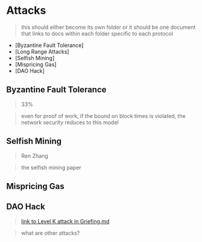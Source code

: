 # Attacks
> this should either become its own folder or it should be one document that links to docs within each folder specific to each protocol

* [Byzantine Fault Tolerance]
* [Long Range Attacks]
* [Selfish Mining]
* [Mispricing Gas]
* [DAO Hack]

## Byzantine Fault Tolerance
> 33%

> even for proof of work, if the bound on block times is violated, the network security reduces to this model

## Selfish Mining
> Ren Zhang

> the selfish mining paper

## Mispricing Gas

## DAO Hack

> [link to Level K attack in Griefing.md](./Griefing.md)

> what are other attacks?